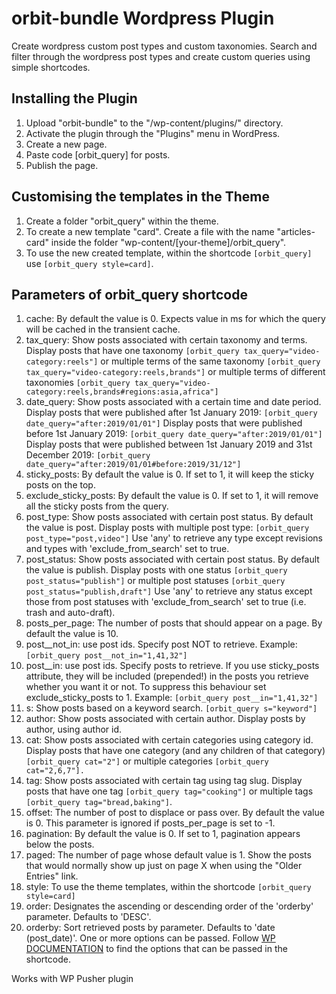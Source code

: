 # orbit-bundle Wordpress Plugin
Create wordpress custom post types and custom taxonomies. Search and filter through the wordpress post types and create custom queries using simple shortcodes.

## Installing the Plugin
1. Upload "orbit-bundle" to the "/wp-content/plugins/" directory.
2. Activate the plugin through the "Plugins" menu in WordPress.
3. Create a new page.
4. Paste code [orbit_query] for posts.
5. Publish the page.

## Customising the templates in the Theme
1. Create a folder "orbit_query" within the theme.
2. To create a new template "card". Create a file with the name "articles-card" inside the folder "wp-content/[your-theme]/orbit_query".
3. To use the new created template, within the shortcode ```[orbit_query]``` use ```[orbit_query style=card]```.  

## Parameters of orbit_query shortcode
1. cache: By default the value is 0. Expects value in ms for which the query will be cached in the transient cache.
2. tax_query: Show posts associated with certain taxonomy and terms.
Display posts that have one taxonomy ```[orbit_query tax_query="video-category:reels"]```
or multiple terms of the same taxonomy ```[orbit_query tax_query="video-category:reels,brands"]```
or multiple terms of different taxonomies ```[orbit_query tax_query="video-category:reels,brands#regions:asia,africa"]```
3. date_query: Show posts associated with a certain time and date period.
Display posts that were published after 1st January 2019: ```[orbit_query date_query="after:2019/01/01"]```
Display posts that were published before 1st January 2019: ```[orbit_query date_query="after:2019/01/01"]```
Display posts that were published between 1st January 2019 and 31st December 2019: ```[orbit_query date_query="after:2019/01/01#before:2019/31/12"]```
4. sticky_posts: By default the value is 0. If set to 1, it will keep the sticky posts on the top.
5. exclude_sticky_posts: By default the value is 0. If set to 1, it will remove all the sticky posts from the query.
6. post_type: Show posts associated with certain post status. By default the value is post.
Display posts with multiple post type: ```[orbit_query post_type="post,video"]```
Use 'any' to retrieve any type except revisions and types with 'exclude_from_search' set to true.
7. post_status: Show posts associated with certain post status. By default the value is	publish.
Display posts with one status ```[orbit_query post_status="publish"]```
or multiple post statuses ```[orbit_query post_status="publish,draft"]```
Use 'any' to retrieve any status except those from post statuses with 'exclude_from_search' set to true (i.e. trash and auto-draft).
8. posts_per_page: The number of posts that should appear on a page. By default the value is 10.
9. post__not_in: use post ids. Specify post NOT to retrieve.
Example: ```[orbit_query post__not_in="1,41,32"]```
10. post__in: use post ids. Specify posts to retrieve. If you use sticky_posts attribute, they will be included (prepended!) in the posts you retrieve whether you want it or not. To suppress this behaviour set exclude_sticky_posts to 1.
Example: ```[orbit_query post__in="1,41,32"]```
11. s: Show posts based on a keyword search. ```[orbit_query s="keyword"]```
12. author: Show posts associated with certain author. Display posts by author, using author id.
13. cat: Show posts associated with certain categories using category id.
Display posts that have one category (and any children of that category) ```[orbit_query cat="2"]```
or multiple categories ```[orbit_query cat="2,6,7"].```
14. tag: Show posts associated with certain tag using tag slug.
Display posts that have one tag ```[orbit_query tag="cooking"]```
or multiple tags ```[orbit_query tag="bread,baking"]```.
15. offset: The number of post to displace or pass over. By default the value is 0. This parameter is ignored if posts_per_page is set to -1.
16. pagination: By default the value is 0. If set to 1, pagination appears below the posts.
17. paged: The number of page whose default value is 1. Show the posts that would normally show up just on page X when using the "Older Entries" link.
18. style: To use the theme templates, within the shortcode ```[orbit_query style=card]```
19. order: Designates the ascending or descending order of the 'orderby' parameter. Defaults to 'DESC'.
20. orderby: Sort retrieved posts by parameter. Defaults to 'date (post_date)'. One or more options can be passed. Follow [WP DOCUMENTATION](https://developer.wordpress.org/reference/classes/wp_query/#order-orderby-parameters) to find the options that can be passed in the shortcode.



Works with WP Pusher plugin
